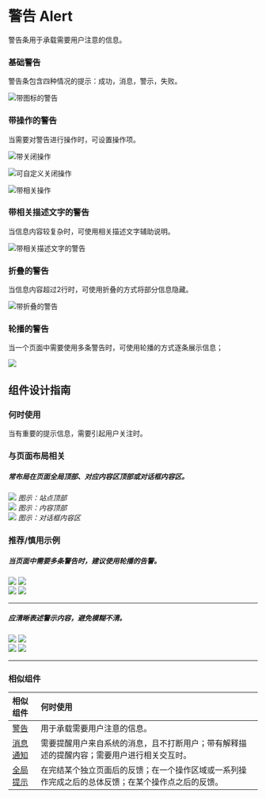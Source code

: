 # 警告 Alert

警告条用于承载需要用户注意的信息。





### 基础警告

警告条包含四种情况的提示：成功，消息，警示，失败。

![带图标的警告](https://tdesign.gtimg.com/site/design/images/带图标的警告-1837894.jpg)



### 带操作的警告 
当需要对警告进行操作时，可设置操作项。

![带关闭操作](https://tdesign.gtimg.com/site/design/images/带关闭操作-1837902.jpg)

![可自定义关闭操作](https://tdesign.gtimg.com/site/design/images/可自定义关闭操作-1837910.jpg)

![带相关操作](https://tdesign.gtimg.com/site/design/images/带相关操作-1837917.jpg)



### 带相关描述文字的警告

当信息内容较复杂时，可使用相关描述文字辅助说明。

![带相关描述文字的警告](https://tdesign.gtimg.com/site/design/images/带相关描述文字的警告-1837929.jpg)



### 折叠的警告 

当信息内容超过2行时，可使用折叠的方式将部分信息隐藏。

![带折叠的警告](https://tdesign.gtimg.com/site/design/images/带折叠的警告-1837936.jpg)



### 轮播的警告

当一个页面中需要使用多条警告时，可使用轮播的方式逐条展示信息；

![](https://oteam-tdesign-1258344706.cos.ap-guangzhou.myqcloud.com/site/design/20210524151939.png)





## 组件设计指南



### 何时使用

当有重要的提示信息，需要引起用户关注时。

### 与页面布局相关

##### 常布局在页面全局顶部、对应内容区顶部或对话框内容区。

<div class="legend">
  <div class="item">
    <img src="https://oteam-tdesign-1258344706.cos.ap-guangzhou.myqcloud.com/site/design/alert-1@2x.png"/>
    <em>图示：站点顶部</em>
  </div>

  <div class="item">
    <img src="https://oteam-tdesign-1258344706.cos.ap-guangzhou.myqcloud.com/site/design/alert-2@2x.png"/>
    <em>图示：内容顶部</em>
  </div>

  <div class="item">
    <img src="https://oteam-tdesign-1258344706.cos.ap-guangzhou.myqcloud.com/site/design/alert-3@2x.png"/>
    <em>图示：对话框内容区</em>
  </div>
</div>


### 推荐/慎用示例

##### 当页面中需要多条警告时，建议使用轮播的告警。

<div class="legend">
  <div class="item">
    <img src="https://oteam-tdesign-1258344706.cos.ap-guangzhou.myqcloud.com/site/design/alert-4@2x.png" />
    <img class="tag" src="https://oteam-tdesign-1258344706.cos.ap-guangzhou.myqcloud.com/site/doc/good.png" />
  </div>

  <div class="item">
    <img src="https://oteam-tdesign-1258344706.cos.ap-guangzhou.myqcloud.com/site/design/alert-5@2x.png" />
    <img class="tag" src="https://oteam-tdesign-1258344706.cos.ap-guangzhou.myqcloud.com/site/doc/bad.png" />
  </div>
</div>

<hr />

##### 应清晰表述警示内容，避免模糊不清。



<div class="legend">
  <div class="item">
    <img src="https://oteam-tdesign-1258344706.cos.ap-guangzhou.myqcloud.com/site/design/%E8%AD%A6%E5%91%8A----4@2x.png" />
    <img class="tag" src="https://oteam-tdesign-1258344706.cos.ap-guangzhou.myqcloud.com/site/doc/good.png" />
  </div>

  <div class="item">
    <img src="https://oteam-tdesign-1258344706.cos.ap-guangzhou.myqcloud.com/site/design/%E8%AD%A6%E5%91%8A----5@2x.png" />
    <img class="tag" src="https://oteam-tdesign-1258344706.cos.ap-guangzhou.myqcloud.com/site/doc/bad.png" />
  </div>
</div>

<hr />

### 相似组件

| 相似组件                 | 何时使用                                                     |
| :----------------------- | :----------------------------------------------------------- |
| [警告](./Alert) | 用于承载需要用户注意的信息。 |
| [消息通知](./Notification) | 需要提醒用户来自系统的消息，且不打断用户；带有解释描述的提醒内容；需要用户进行相关交互时。 |
| [全局提示](./Message)      | 在完结某个独立页面后的反馈；在一个操作区域或一系列操作完成之后的总体反馈；在某个操作点之后的反馈。 |

